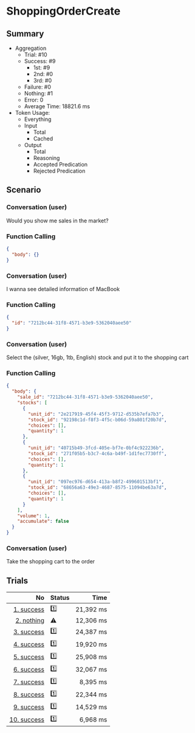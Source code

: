 # ShoppingOrderCreate
## Summary
  - Aggregation
    - Trial: #10
    - Success: #9
      - 1st: #9
      - 2nd: #0
      - 3rd: #0
    - Failure: #0
    - Nothing: #1
    - Error: 0
    - Average Time: 18821.6 ms
  - Token Usage:
    - Everything
    - Input
      - Total
      - Cached
    - Output
      - Total
      - Reasoning
      - Accepted Predication
      - Rejected Predication

## Scenario
### Conversation (user)
Would you show me sales in the market?

### Function Calling
```json
{
  "body": {}
}
```

### Conversation (user)
I wanna see detailed information of MacBook

### Function Calling
```json
{
  "id": "7212bc44-31f8-4571-b3e9-5362040aee50"
}
```

### Conversation (user)
Select the (silver, 16gb, 1tb, English) stock and put it to the shopping cart

### Function Calling
```json
{
  "body": {
    "sale_id": "7212bc44-31f8-4571-b3e9-5362040aee50",
    "stocks": [
      {
        "unit_id": "2e217919-45f4-45f3-9712-d535b7efa7b3",
        "stock_id": "92198c1d-f8f3-4f5c-b06d-59a801f20b7d",
        "choices": [],
        "quantity": 1
      },
      {
        "unit_id": "40715b49-3fcd-405e-bf7e-0bf4c922236b",
        "stock_id": "271f05b5-b3c7-4c6a-b49f-1d1fec7730ff",
        "choices": [],
        "quantity": 1
      },
      {
        "unit_id": "097ec976-d654-413a-b8f2-499601513bf1",
        "stock_id": "68656a63-49e3-4687-8575-11094be63a7d",
        "choices": [],
        "quantity": 1
      }
    ],
    "volume": 1,
    "accumulate": false
  }
}
```

### Conversation (user)
Take the shopping cart to the order

## Trials
No | Status | Time
---:|:-------|------:
[1. success](./trials/1.success.json) | 1️⃣ | 21,392 ms
[2. nothing](./trials/2.nothing.json) | ⚠️ | 12,306 ms
[3. success](./trials/3.success.json) | 1️⃣ | 24,387 ms
[4. success](./trials/4.success.json) | 1️⃣ | 19,920 ms
[5. success](./trials/5.success.json) | 1️⃣ | 25,908 ms
[6. success](./trials/6.success.json) | 1️⃣ | 32,067 ms
[7. success](./trials/7.success.json) | 1️⃣ | 8,395 ms
[8. success](./trials/8.success.json) | 1️⃣ | 22,344 ms
[9. success](./trials/9.success.json) | 1️⃣ | 14,529 ms
[10. success](./trials/10.success.json) | 1️⃣ | 6,968 ms